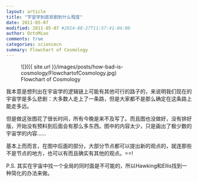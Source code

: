```yaml
---
layout: article
title: "宇宙学到底悲剧到什么程度"
date: 2011-05-07
modified: 2011-05-07 #2014-08-27T11:57:41-04:00
author: OctoMiao
comments: true
categories: sciencecn
summary: Flowchart of Cosmology
---
```



<figure markdown="1">
![]({{ site.url }}/images/posts/how-bad-is-cosmology/FlowchartofCosmology.jpg)
<figcaption>
Flowchart of Cosmology
</figcaption>
</figure>

我本意是想列出在宇宙学的逻辑链上可能有其他可行的路子的，来说明我们现在的宇宙学是多么悲剧：大多数人走上了一条路，但是大家都不是那么确定在这条路上能走多远。

但是做这张图花了很长时间，所有今晚是来不及写了。而且图也没做好，没有排好版，开始没有预料到后面会有那么多东西。图中的内容太少，只是画出了极少数的宇宙学的内容……

基本上而而言，在图中后面的部分，大部分节点都可以提出新的观点的，就连那些不是节点的地方，也可以有而且确实有其他的观点。==!

P.S.
其实在宇宙中找一个全局的同时面是不可能的，所以Hawking和Ellis找到一种简化的办法来做。

